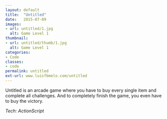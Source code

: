 ```yaml
---
layout: default
title:  "Untitled"
date:   2015-07-09
images: 
- url: untitled/1.jpg
  alt: Game Level 1
thumbnail:
- url: untitled/thumb/1.jpg
  alt: Game Level 1
categories:
- Code
classes:
- code
permalink: untitled
ext-url: www.luisfbmelo.com/untitled
---
```

Untitled is an arcade game where you have to buy every single item and complete all challenges. And to completely finish the game, you even have to buy the victory.

*Tech: ActionScript*